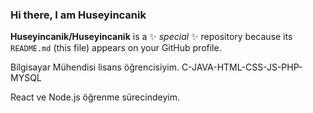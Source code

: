 ### Hi there, I am Huseyincanik


**Huseyincanik/Huseyincanik** is a ✨ _special_ ✨ repository because its `README.md` (this file) appears on your GitHub profile.

Bilgisayar Mühendisi lisans öğrencisiyim.
C-JAVA-HTML-CSS-JS-PHP-MYSQL

React ve Node.js öğrenme sürecindeyim.
